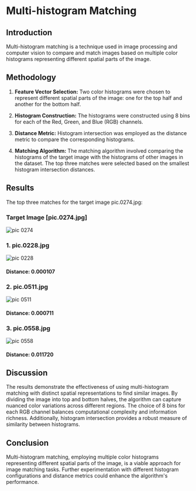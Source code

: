 # Multi-histogram Matching

## Introduction
Multi-histogram matching is a technique used in image processing and computer vision to compare and match images based on multiple color histograms representing different spatial parts of the image.

## Methodology
1. **Feature Vector Selection:** Two color histograms were chosen to represent different spatial parts of the image: one for the top half and another for the bottom half.
   
2. **Histogram Construction:** The histograms were constructed using 8 bins for each of the Red, Green, and Blue (RGB) channels.
  
3. **Distance Metric:** Histogram intersection was employed as the distance metric to compare the corresponding histograms.

4. **Matching Algorithm:** The matching algorithm involved comparing the histograms of the target image with the histograms of other images in the dataset. The top three matches were selected based on the smallest histogram intersection distances.

## Results

The top three matches for the target image pic.0274.jpg:
### Target Image [pic.0274.jpg]
![pic 0274](https://github.com/kasiyalansiva-s/Pattern-Recognition-Computer-Vision/assets/156709412/332f6083-979b-414d-af6e-b58bbf1cc422)

### 1. pic.0228.jpg
![pic 0228](https://github.com/kasiyalansiva-s/Pattern-Recognition-Computer-Vision/assets/156709412/08f6f931-5db1-47c6-bcac-490958ebfb25)
#### Distance: 0.000107 
  
### 2. pic.0511.jpg
![pic 0511](https://github.com/kasiyalansiva-s/Pattern-Recognition-Computer-Vision/assets/156709412/b8f8ace9-530e-4a50-ad36-a6344352f533) 
#### Distance: 0.000711  
 
### 3. pic.0558.jpg
![pic 0558](https://github.com/kasiyalansiva-s/Pattern-Recognition-Computer-Vision/assets/156709412/233606d2-1a29-4a74-ab9c-4411ece8e9b5) 
#### Distance: 0.011720
 
## Discussion
The results demonstrate the effectiveness of using multi-histogram matching with distinct spatial representations to find similar images. By dividing the image into top and bottom halves, the algorithm can capture nuanced color variations across different regions. The choice of 8 bins for each RGB channel balances computational complexity and information richness. Additionally, histogram intersection provides a robust measure of similarity between histograms.

## Conclusion
Multi-histogram matching, employing multiple color histograms representing different spatial parts of the image, is a viable approach for image matching tasks. Further experimentation with different histogram configurations and distance metrics could enhance the algorithm's performance.

